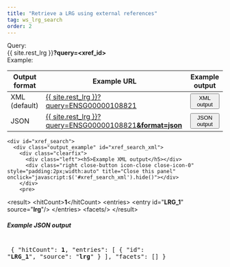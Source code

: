 ```yaml
---
title: "Retrieve a LRG using external references"
tag: ws_lrg_search
order: 2
---
```



<div class="clearfix margin-top-20">
  <div class="left bold_font margin-right-10" style="width:75px">Query:</div> 
  <div class="left">{{ site.rest_lrg }}<b>?query=<span class="lrg_blue">&lt;xref_id&gt;</span></b></div>
</div>
<div class="clearfix ws_example_title">
  <div class="left bold_font margin-right-10" style="width:75px">Example:</div> 
  <div class="left">
    <table class="table table-lrg">
      <thead>
        <tr>
          <th>Output format</th>
          <th>Example URL</th>
          <th>Example output</th>
        </tr>
      </thead>
      <tbody>
        <tr>
          <td>XML <span class="smaller-font">(default)</span></td>
          <td>
            <a href="{{ site.rest_lrg }}?query=ENSG00000108821" target="_blank">{{ site.rest_lrg }}?query=ENSG00000108821</a>
          </td>
          <td>
            <button class="btn btn-primary btn-xs" onclick="javascript:show_output('xref_search','xml')">XML output</button>
          </td>
        </tr>
        <tr>
          <td>JSON</td>
          <td>
            <a href="{{ site.rest_lrg }}?query=ENSG00000108821&format=json" target="_blank">{{ site.rest_lrg }}?query=ENSG00000108821<b>&format=json</b></a>
          </td>
          <td>
            <button class="btn btn-primary btn-xs" onclick="javascript:show_output('xref_search','json')">JSON output</button>
          </td>
        </tr>
      </tbody>   
    </table>

    <div id="xref_search">
      <div class="output_example" id="xref_search_xml">
        <div class="clearfix">
          <div class="left"><h5>Example XML output</h5></div>
          <div class="right close-button icon-close close-icon-0" style="padding:2px;width:auto" title="Close this panel" onclick="javascript:$('#xref_search_xml').hide()"></div>
        </div>
        <pre>
&lt;result>
    &lt;hitCount><b>1</b>&lt;/hitCount>
    &lt;entries>
        &lt;entry id="<b>LRG_1</b>" source="<b>lrg</b>"/>
    &lt;/entries>
    &lt;facets/>
&lt;/result>
        </pre>
      </div>
      <div class="output_example" id="xref_search_json">
        <div class="clearfix">
          <div class="left"><h5>Example JSON output</h5></div>
          <div class="right close-button icon-close close-icon-0" style="padding:2px;width:auto" title="Close this panel" onclick="javascript:$('#xref_search_json').hide()"></div>
        </div>
        <pre>
{
  "hitCount": <b>1</b>,
  "entries": [
               {
                 "id": "<b>LRG_1</b>",
                 "source": "<b>lrg</b>"
               }
             ],
  "facets": []
}
        </pre>
      </div>
    </div>

  </div>
</div>